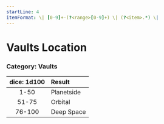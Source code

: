 ```yaml
---
startLine: 4
itemFormat: \| [0-9]+-(?<range>[0-9]+) \| (?<item>.*) \|
---
```

# Vaults Location
### Category: Vaults

| dice: 1d100 | Result |
|:----:|:-------|
| 1-50 | Planetside |
| 51-75 | Orbital |
| 76-100 | Deep Space |
